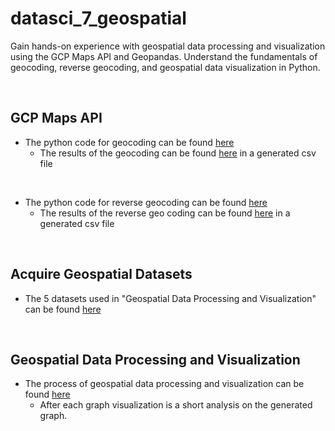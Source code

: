 # datasci_7_geospatial
Gain hands-on experience with geospatial data processing and visualization using the GCP Maps API and Geopandas. Understand the fundamentals of geocoding, reverse geocoding, and geospatial data visualization in Python.

</br>

## GCP Maps API 

+ The python code for geocoding can be found [here](https://github.com/joyc3lin/datasci_7_geospatial/blob/main/geocoding.py)
  + The results of the geocoding can be found [here](https://github.com/joyc3lin/datasci_7_geospatial/blob/main/geocoding.csv) in a generated csv file

</br>

+ The python code for reverse geocoding can be found [here](https://github.com/joyc3lin/datasci_7_geospatial/blob/main/reverse_geocoding.py)
  + The results of the reverse geo coding can be found [here](https://github.com/joyc3lin/datasci_7_geospatial/blob/main/reverse_geocoding.csv) in a generated csv file

</br>

## Acquire Geospatial Datasets

+ The 5 datasets used in "Geospatial Data Processing and Visualization" can be found [here](https://github.com/joyc3lin/datasci_7_geospatial/tree/main/datasets)

</br>

## Geospatial Data Processing and Visualization

+ The process of geospatial data processing and visualization can be found [here](https://github.com/joyc3lin/datasci_7_geospatial/blob/main/HHA507assignment7.ipynb)
  + After each graph visualization is a short analysis on the generated graph. 



